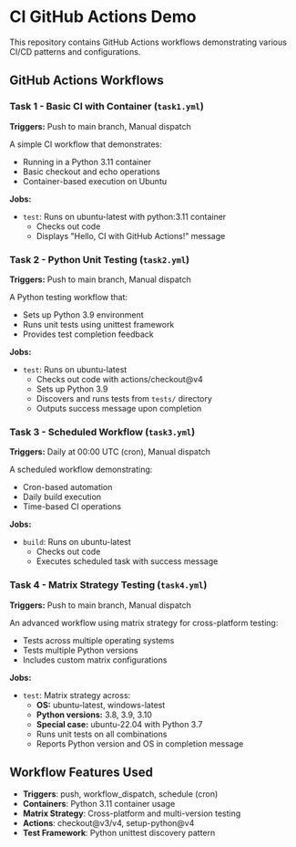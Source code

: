 # CI GitHub Actions Demo

This repository contains GitHub Actions workflows demonstrating various CI/CD patterns and configurations.

## GitHub Actions Workflows

### Task 1 - Basic CI with Container (`task1.yml`)
**Triggers:** Push to main branch, Manual dispatch

A simple CI workflow that demonstrates:
- Running in a Python 3.11 container
- Basic checkout and echo operations
- Container-based execution on Ubuntu

**Jobs:**
- `test`: Runs on ubuntu-latest with python:3.11 container
  - Checks out code
  - Displays "Hello, CI with GitHub Actions!" message

### Task 2 - Python Unit Testing (`task2.yml`)
**Triggers:** Push to main branch, Manual dispatch

A Python testing workflow that:
- Sets up Python 3.9 environment
- Runs unit tests using unittest framework
- Provides test completion feedback

**Jobs:**
- `test`: Runs on ubuntu-latest
  - Checks out code with actions/checkout@v4
  - Sets up Python 3.9
  - Discovers and runs tests from `tests/` directory
  - Outputs success message upon completion

### Task 3 - Scheduled Workflow (`task3.yml`)
**Triggers:** Daily at 00:00 UTC (cron), Manual dispatch

A scheduled workflow demonstrating:
- Cron-based automation
- Daily build execution
- Time-based CI operations

**Jobs:**
- `build`: Runs on ubuntu-latest
  - Checks out code
  - Executes scheduled task with success message

### Task 4 - Matrix Strategy Testing (`task4.yml`)
**Triggers:** Push to main branch, Manual dispatch

An advanced workflow using matrix strategy for cross-platform testing:
- Tests across multiple operating systems
- Tests multiple Python versions
- Includes custom matrix configurations

**Jobs:**
- `test`: Matrix strategy across:
  - **OS:** ubuntu-latest, windows-latest
  - **Python versions:** 3.8, 3.9, 3.10
  - **Special case:** ubuntu-22.04 with Python 3.7
  - Runs unit tests on all combinations
  - Reports Python version and OS in completion message

## Workflow Features Used

- **Triggers**: push, workflow_dispatch, schedule (cron)
- **Containers**: Python 3.11 container usage
- **Matrix Strategy**: Cross-platform and multi-version testing
- **Actions**: checkout@v3/v4, setup-python@v4
- **Test Framework**: Python unittest discovery pattern
